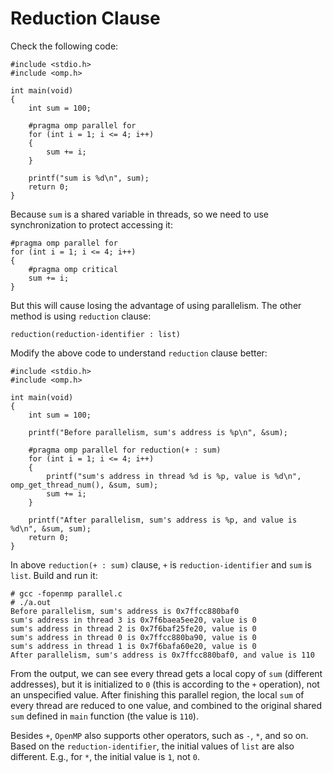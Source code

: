 # Reduction Clause

Check the following code:  

	#include <stdio.h>
	#include <omp.h>
		
	int main(void)
	{	
		int sum = 100;
		
		#pragma omp parallel for
		for (int i = 1; i <= 4; i++)
		{
			sum += i;
		}
		
		printf("sum is %d\n", sum);
		return 0;
	}

Because `sum` is a shared variable in threads, so we need to use synchronization to protect accessing it:  

	#pragma omp parallel for
	for (int i = 1; i <= 4; i++)
	{
		#pragma omp critical
		sum += i;
	}

But this will cause losing the advantage of using parallelism. The other method is using `reduction` clause:

    reduction(reduction-identifier : list)	
Modify the above code to understand `reduction` clause better:  

	#include <stdio.h>
	#include <omp.h>
		
	int main(void)
	{	
		int sum = 100;
		
		printf("Before parallelism, sum's address is %p\n", &sum);
		
		#pragma omp parallel for reduction(+ : sum)
		for (int i = 1; i <= 4; i++)
		{
			printf("sum's address in thread %d is %p, value is %d\n", omp_get_thread_num(), &sum, sum);
			sum += i;
		}
		
		printf("After parallelism, sum's address is %p, and value is %d\n", &sum, sum);
		return 0;
	}  

In above `reduction(+ : sum)` clause, `+` is `reduction-identifier` and `sum` is `list`. Build and run it:  

	# gcc -fopenmp parallel.c
	# ./a.out
	Before parallelism, sum's address is 0x7ffcc880baf0
	sum's address in thread 3 is 0x7f6baea5ee20, value is 0
	sum's address in thread 2 is 0x7f6baf25fe20, value is 0
	sum's address in thread 0 is 0x7ffcc880ba90, value is 0
	sum's address in thread 1 is 0x7f6bafa60e20, value is 0
	After parallelism, sum's address is 0x7ffcc880baf0, and value is 110

From the output, we can see every thread gets a local copy of `sum` (different addresses), but it is initialized to `0` (this is according to the `+` operation), not an unspecified value. After finishing this parallel region, the local `sum` of every thread are reduced to one value, and combined to the original shared `sum` defined in `main` function (the value is `110`).  

Besides `+`, `OpenMP` also supports other operators, such as `-`, `*`, and so on. Based on the `reduction-identifier`, the initial values of `list` are also different. E.g., for `*`, the initial value is `1`, not `0`.    
